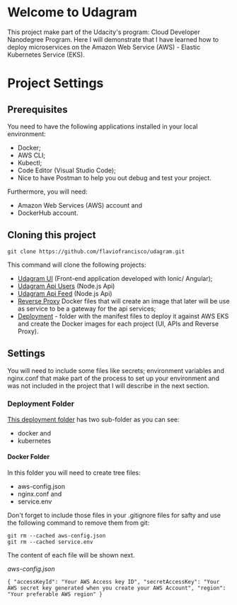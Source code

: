 # Welcome to Udagram

This project make part of the Udacity's program: Cloud Developer Nanodegree Program. Here I will demonstrate that I have learned how to deploy microservices on the Amazon Web Service (AWS) - Elastic Kubernetes Service (EKS).

# Project Settings

## Prerequisites

You need to have the following applications installed in your local environment:

- Docker;
- AWS CLI;
- Kubectl;
- Code Editor (Visual Studio Code);
- Nice to have Postman to help you out debug and test your project.

Furthermore, you will need:

- Amazon Web Services (AWS) account and
- DockerHub account.

## Cloning this project

```
git clone https://github.com/flaviofrancisco/udagram.git
```

This command will clone the following projects:

- [Udagram UI](https://github.com/flaviofrancisco/udagram-ui/tree/19887d2f9831aaf824748491c1cd3e6cadb970bc) (Front-end application developed with Ionic/ Angular);
- [Udagram Api Users](https://github.com/flaviofrancisco/udagram-api-users/tree/bb7da86e82cb185c20825c315591a699d801e940) (Node.js Api)
- [Udagram Api Feed](https://github.com/flaviofrancisco/udagram-api-feed/tree/7905cde8e7a54b2f77390d8119c25285e31c3917) (Node.js Api)
- [Reverse Proxy](https://github.com/flaviofrancisco/udagram-reverse-proxy/tree/f0c93bbe92225bd594d0c9bf6f5ae562bbafe7d9) Docker files that will create an image that later will be use as service to be a gateway for the api services;
- [Deployment](https://github.com/flaviofrancisco/udagram/tree/master/deployment) - folder with the manifest files to deploy it against AWS EKS and create the Docker images for each project (UI, APIs and Reverse Proxy).

## Settings

You will need to include some files like secrets; environment variables and nginx.conf that make part of the process to set up your environment and was not included in the project that I will describe in the next section.

### Deployment Folder

[This deployment folder](https://github.com/flaviofrancisco/udagram/tree/master/deployment) has two sub-folder as you can see:

- docker and
- kubernetes

#### Docker Folder

In this folder you will need to create tree files:

- aws-config.json
- nginx.conf and
- service.env

Don't forget to include those files in your .gitignore files for safty and use the following command to remove them from git:

```
git rm --cached aws-config.json
git rm --cached service.env
```
The content of each file will be shown next.

*aws-config.json*

```
{ "accessKeyId": "Your AWS Access key ID", "secretAccessKey": "Your AWS secret key generated when you create your AWS Account", "region": "Your preferable AWS region" }
```


